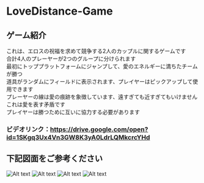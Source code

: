# LoveDistance-Game
## ゲーム紹介
これは、エロスの祝福を求めて競争する2人のカップルに関するゲームです<br>
合計4人のプレーヤーが2つのグループに分けられます<br>
最初にトッププラットフォームにジャンプして、愛のエネルギーに満ちたチームが勝つ<br>
道具がランダムにフィールドに表示されます、プレイヤーはピックアップして使用できます<br>
プレーヤーの線は愛の痕跡を象徴しています、遠すぎても近すぎてもいけません<br>
これは愛を表す矛盾です<br>
プレイヤーは勝つために互いに協力する必要があります<br>
### ビデオリンク：https://drive.google.com/open?id=1SKgq3Ux4Vn3GW8K3yA0LdrLQMkcrcYHd <br>
## 下記図面をご参考ください
![Alt text](https://i.imgur.com/QDf0DJN.jpg "Start Menu")
![Alt text](https://i.imgur.com/FiM3eOT.jpg "Help Menu")
![Alt text](https://i.imgur.com/xZyYqoD.jpg "Game Scene")
![Alt text](https://i.imgur.com/kKDd1ac.jpg "Game Scene")

